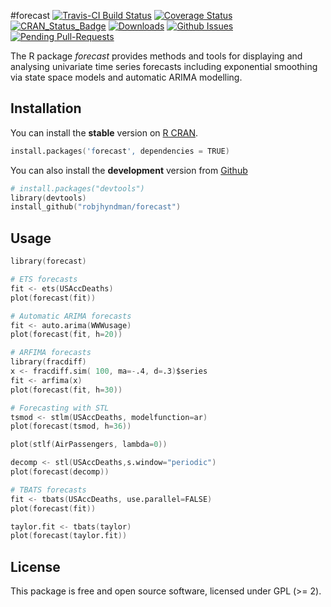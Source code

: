#forecast
[![Travis-CI Build Status](https://travis-ci.org/robjhyndman/forecast.svg?branch=master)](https://travis-ci.org/robjhyndman/forecast)
[![Coverage Status](https://img.shields.io/coveralls/robjhyndman/forecast.svg)](https://coveralls.io/r/robjhyndman/forecast?branch=master)
[![CRAN_Status_Badge](http://www.r-pkg.org/badges/version/forecast)](http://cran.r-project.org/web/packages/forecast)
[![Downloads](http://cranlogs.r-pkg.org/badges/forecast)](http://cran.rstudio.com/package=forecast)
[![Github Issues](http://githubbadges.herokuapp.com/robjhyndman/forecast/issues.svg)](https://github.com/robjhyndman/forecast/issues)
[![Pending Pull-Requests](http://githubbadges.herokuapp.com/robjhyndman/forecast/pulls.svg?style=flat)](https://github.com/robjhyndman/forecast/pulls)

The R package *forecast* provides methods and tools for displaying and analysing univariate time series forecasts including exponential smoothing via state space models and automatic ARIMA modelling.

## Installation
You can install the **stable** version on 
[R CRAN](http://cran.r-project.org/package=forecast).

```s
install.packages('forecast', dependencies = TRUE)
```

You can also install the **development** version from
[Github](https://github.com/robjhyndman/forecast)

```s
# install.packages("devtools")
library(devtools)
install_github("robjhyndman/forecast") 
```

## Usage

```s
library(forecast)

# ETS forecasts
fit <- ets(USAccDeaths)
plot(forecast(fit))

# Automatic ARIMA forecasts
fit <- auto.arima(WWWusage)
plot(forecast(fit, h=20))

# ARFIMA forecasts
library(fracdiff)
x <- fracdiff.sim( 100, ma=-.4, d=.3)$series
fit <- arfima(x)
plot(forecast(fit, h=30))

# Forecasting with STL
tsmod <- stlm(USAccDeaths, modelfunction=ar)
plot(forecast(tsmod, h=36))

plot(stlf(AirPassengers, lambda=0))

decomp <- stl(USAccDeaths,s.window="periodic")
plot(forecast(decomp))

# TBATS forecasts
fit <- tbats(USAccDeaths, use.parallel=FALSE)
plot(forecast(fit))

taylor.fit <- tbats(taylor)
plot(forecast(taylor.fit))
```

## License

This package is free and open source software, licensed under GPL (>= 2).
